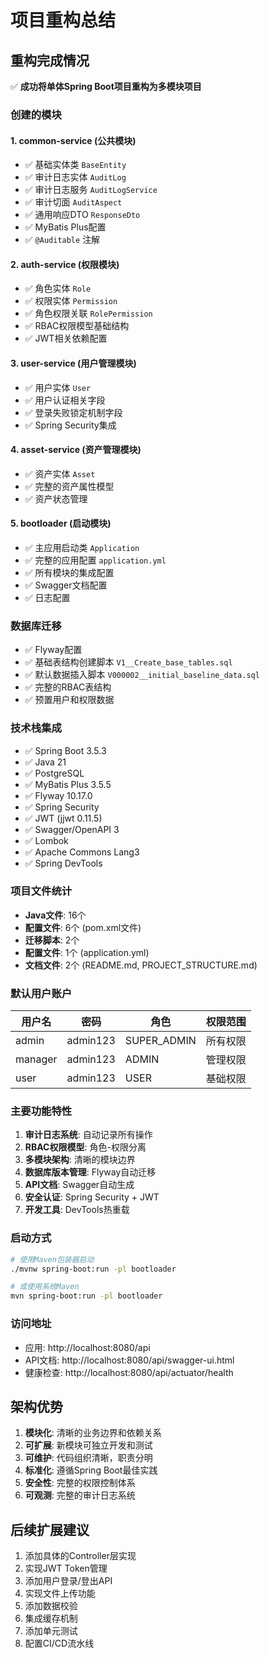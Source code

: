 # 项目重构总结

## 重构完成情况

✅ **成功将单体Spring Boot项目重构为多模块项目**

### 创建的模块

#### 1. common-service (公共模块)
- ✅ 基础实体类 `BaseEntity`
- ✅ 审计日志实体 `AuditLog` 
- ✅ 审计日志服务 `AuditLogService`
- ✅ 审计切面 `AuditAspect`
- ✅ 通用响应DTO `ResponseDto`
- ✅ MyBatis Plus配置
- ✅ `@Auditable` 注解

#### 2. auth-service (权限模块)
- ✅ 角色实体 `Role`
- ✅ 权限实体 `Permission`
- ✅ 角色权限关联 `RolePermission`
- ✅ RBAC权限模型基础结构
- ✅ JWT相关依赖配置

#### 3. user-service (用户管理模块)
- ✅ 用户实体 `User`
- ✅ 用户认证相关字段
- ✅ 登录失败锁定机制字段
- ✅ Spring Security集成

#### 4. asset-service (资产管理模块)
- ✅ 资产实体 `Asset`
- ✅ 完整的资产属性模型
- ✅ 资产状态管理

#### 5. bootloader (启动模块)
- ✅ 主应用启动类 `Application`
- ✅ 完整的应用配置 `application.yml`
- ✅ 所有模块的集成配置
- ✅ Swagger文档配置
- ✅ 日志配置

### 数据库迁移
- ✅ Flyway配置
- ✅ 基础表结构创建脚本 `V1__Create_base_tables.sql`
- ✅ 默认数据插入脚本 `V000002__initial_baseline_data.sql`
- ✅ 完整的RBAC表结构
- ✅ 预置用户和权限数据

### 技术栈集成
- ✅ Spring Boot 3.5.3
- ✅ Java 21
- ✅ PostgreSQL
- ✅ MyBatis Plus 3.5.5
- ✅ Flyway 10.17.0
- ✅ Spring Security
- ✅ JWT (jjwt 0.11.5)
- ✅ Swagger/OpenAPI 3
- ✅ Lombok
- ✅ Apache Commons Lang3
- ✅ Spring DevTools

### 项目文件统计
- **Java文件**: 16个
- **配置文件**: 6个 (pom.xml文件)
- **迁移脚本**: 2个
- **配置文件**: 1个 (application.yml)
- **文档文件**: 2个 (README.md, PROJECT_STRUCTURE.md)

### 默认用户账户
| 用户名 | 密码 | 角色 | 权限范围 |
|--------|------|------|----------|
| admin | admin123 | SUPER_ADMIN | 所有权限 |
| manager | admin123 | ADMIN | 管理权限 |
| user | admin123 | USER | 基础权限 |

### 主要功能特性
1. **审计日志系统**: 自动记录所有操作
2. **RBAC权限模型**: 角色-权限分离
3. **多模块架构**: 清晰的模块边界
4. **数据库版本管理**: Flyway自动迁移
5. **API文档**: Swagger自动生成
6. **安全认证**: Spring Security + JWT
7. **开发工具**: DevTools热重载

### 启动方式
```bash
# 使用Maven包装器启动
./mvnw spring-boot:run -pl bootloader

# 或使用系统Maven
mvn spring-boot:run -pl bootloader
```

### 访问地址
- 应用: http://localhost:8080/api
- API文档: http://localhost:8080/api/swagger-ui.html
- 健康检查: http://localhost:8080/api/actuator/health

## 架构优势

1. **模块化**: 清晰的业务边界和依赖关系
2. **可扩展**: 新模块可独立开发和测试
3. **可维护**: 代码组织清晰，职责分明
4. **标准化**: 遵循Spring Boot最佳实践
5. **安全性**: 完整的权限控制体系
6. **可观测**: 完整的审计日志系统

## 后续扩展建议

1. 添加具体的Controller层实现
2. 实现JWT Token管理
3. 添加用户登录/登出API
4. 实现文件上传功能
5. 添加数据校验
6. 集成缓存机制
7. 添加单元测试
8. 配置CI/CD流水线